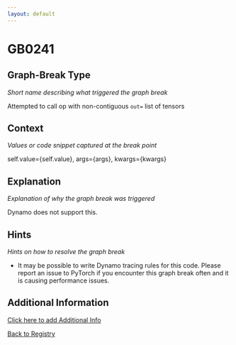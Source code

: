 ```yaml
---
layout: default
---
```

# GB0241

## Graph-Break Type
*Short name describing what triggered the graph break*

Attempted to call op with non-contiguous `out=` list of tensors

## Context
*Values or code snippet captured at the break point*

self.value={self.value}, args={args}, kwargs={kwargs}

## Explanation
*Explanation of why the graph break was triggered*

Dynamo does not support this.

## Hints
*Hints on how to resolve the graph break*

- It may be possible to write Dynamo tracing rules for this code. Please report an issue to PyTorch if you encounter this graph break often and it is causing performance issues.


## Additional Information

<!-- ADDITIONAL INFORMATION START - Add custom information below this line -->

<!-- ADDITIONAL INFORMATION END -->


[Click here to add Additional Info](https://github.com/meta-pytorch/compile-graph-break-site/edit/main/docs/gb/gb0241.md)

[Back to Registry](../index.html)

